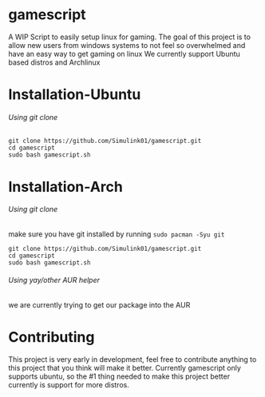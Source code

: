 # gamescript
A WIP Script to easily setup linux for gaming.
The goal of this project is to allow new users from windows systems
to not feel so overwhelmed and have an easy way to get gaming on linux
We currently support Ubuntu based distros and Archlinux

# Installation-Ubuntu
###### Using git clone
```
git clone https://github.com/Simulink01/gamescript.git
cd gamescript
sudo bash gamescript.sh
```
# Installation-Arch
###### Using git clone
make sure you have git installed by running ``sudo pacman -Syu git``
```
git clone https://github.com/Simulink01/gamescript.git
cd gamescript
sudo bash gamescript.sh
```
###### Using yay/other AUR helper
we are currently trying to get our package into the AUR

# Contributing
This project is very early in development, feel free to contribute anything to this project that you think will make it better.
Currently gamescript only supports ubuntu, so the #1 thing needed to make this project better currently is support for more distros.
